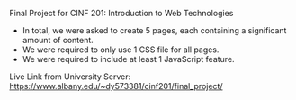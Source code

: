 Final Project for CINF 201: Introduction to Web Technologies
- In total, we were asked to create 5 pages, each containing a significant amount of content.
- We were required to only use 1 CSS file for all pages.
- We were required to include at least 1 JavaScript feature.

Live Link from University Server: https://www.albany.edu/~dy573381/cinf201/final_project/
